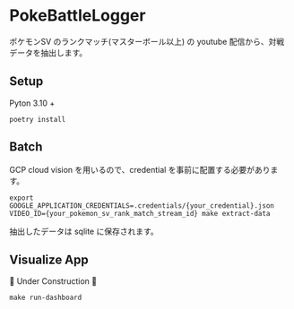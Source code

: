 # PokeBattleLogger

ポケモンSV のランクマッチ(マスターボール以上) の youtube 配信から、対戦データを抽出します。

## Setup

Pyton 3.10 +

```
poetry install
```

## Batch

GCP cloud vision を用いるので、credential を事前に配置する必要があります。

```
export GOOGLE_APPLICATION_CREDENTIALS=.credentials/{your_credential}.json
VIDEO_ID={your_pokemon_sv_rank_match_stream_id} make extract-data
```

抽出したデータは sqlite に保存されます。

## Visualize App

🚧 Under Construction 🚧

```
make run-dashboard
```
